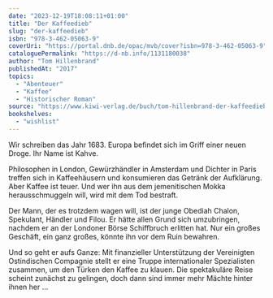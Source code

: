 ```yaml
---
date: "2023-12-19T18:08:11+01:00"
title: "Der Kaffeedieb"
slug: "der-kaffeedieb"
isbn: "978-3-462-05063-9"
coverUri: "https://portal.dnb.de/opac/mvb/cover?isbn=978-3-462-05063-9"
cataloguePermalink: "https://d-nb.info/1131180038"
author: "Tom Hillenbrand"
publishedAt: "2017"
topics:
  - "Abenteuer"
  - "Kaffee"
  - "Historischer Roman"
source: "https://www.kiwi-verlag.de/buch/tom-hillenbrand-der-kaffeedieb-9783462050639"
bookshelves:
  - "wishlist"
---
```

Wir schreiben das Jahr 1683. Europa befindet sich im Griff einer neuen Droge. 
Ihr Name ist Kahve.

Philosophen in London, Gewürzhändler in Amsterdam und Dichter in Paris treffen 
sich in Kaffeehäusern und konsumieren das Getränk der Aufklärung. Aber Kaffee 
ist teuer. Und wer ihn aus dem jemenitischen Mokka herausschmuggeln will, wird 
mit dem Tod bestraft.

Der Mann, der es trotzdem wagen will, ist der junge Obediah Chalon, Spekulant, 
Händler und Filou. Er hätte allen Grund sich umzubringen, nachdem er an der 
Londoner Börse Schiffbruch erlitten hat. Nur ein großes Geschäft, ein ganz 
großes, könnte ihn vor dem Ruin bewahren.

Und so geht er aufs Ganze: Mit finanzieller Unterstützung der Vereinigten 
Ostindischen Compagnie stellt er eine Truppe internationaler Spezialisten 
zusammen, um den Türken den Kaffee zu klauen. Die spektakuläre Reise scheint 
zunächst zu gelingen, doch dann sind immer mehr Mächte hinter ihnen her …